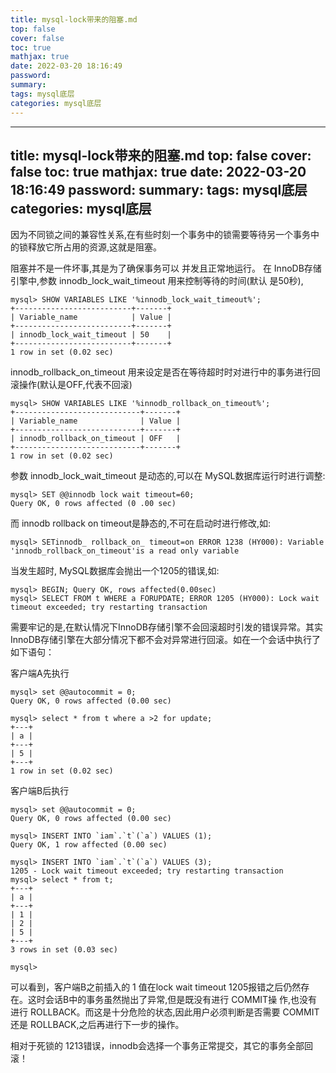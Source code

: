 ```yaml
---
title: mysql-lock带来的阻塞.md
top: false
cover: false
toc: true
mathjax: true
date: 2022-03-20 18:16:49
password:
summary:
tags: mysql底层
categories: mysql底层
---
```

---
title: mysql-lock带来的阻塞.md
top: false
cover: false
toc: true
mathjax: true
date: 2022-03-20 18:16:49
password:
summary:
tags: mysql底层
categories: mysql底层
---
因为不同锁之间的兼容性关系,在有些时刻一个事务中的锁需要等待另一个事务中的锁释放它所占用的资源,这就是阻塞。

阻塞并不是一件坏事,其是为了确保事务可以 并发且正常地运行。
在 InnoDB存储引擎中,参数 innodb_lock_wait_timeout 用来控制等待的时间(默认 是50秒),
~~~
mysql> SHOW VARIABLES LIKE '%innodb_lock_wait_timeout%';
+--------------------------+-------+
| Variable_name            | Value |
+--------------------------+-------+
| innodb_lock_wait_timeout | 50    |
+--------------------------+-------+
1 row in set (0.02 sec)

~~~

innodb_rollback_on_timeout 用来设定是否在等待超时时对进行中的事务进行回滚操作(默认是OFF,代表不回滚)
~~~
mysql> SHOW VARIABLES LIKE '%innodb_rollback_on_timeout%';
+----------------------------+-------+
| Variable_name              | Value |
+----------------------------+-------+
| innodb_rollback_on_timeout | OFF   |
+----------------------------+-------+
1 row in set (0.02 sec)

~~~

参数 innodb_lock_wait_timeout 是动态的,可以在 MySQL数据库运行时进行调整: 
~~~
mysql> SET @@innodb lock wait timeout=60; 
Query OK, 0 rows affected (0 .00 sec)
~~~
而 innodb rollback on timeout是静态的,不可在启动时进行修改,如: 
~~~
mysql> SETinnodb_ rollback_on_ timeout=on ERROR 1238 (HY000): Variable 'innodb_rollback_on_timeout'is a read only variable 
~~~
当发生超时, MySQL数据库会抛出一个1205的错误,如: 
~~~
mysql> BEGIN; Query OK, rows affected(0.00sec) 
mysql> SELECT FROM t WHERE a FORUPDATE; ERROR 1205 (HY000): Lock wait timeout exceeded; try restarting transaction 
~~~

需要牢记的是,在默认情况下InnoDB存储引擎不会回滚超时引发的错误异常。其实 InnoDB存储引擎在大部分情况下都不会对异常进行回滚。如在一个会话中执行了如下语句：

客户端A先执行
~~~
mysql> set @@autocommit = 0;
Query OK, 0 rows affected (0.00 sec)

mysql> select * from t where a >2 for update;
+---+
| a |
+---+
| 5 |
+---+
1 row in set (0.02 sec)

~~~
客户端B后执行
~~~
mysql> set @@autocommit = 0;
Query OK, 0 rows affected (0.00 sec)

mysql> INSERT INTO `iam`.`t`(`a`) VALUES (1);
Query OK, 1 row affected (0.00 sec)

mysql> INSERT INTO `iam`.`t`(`a`) VALUES (3);
1205 - Lock wait timeout exceeded; try restarting transaction
mysql> select * from t;
+---+
| a |
+---+
| 1 |
| 2 |
| 5 |
+---+
3 rows in set (0.03 sec)

mysql> 
~~~

可以看到，客户端B之前插入的 1 值在lock wait timeout 1205报错之后仍然存在。这时会话B中的事务虽然抛出了异常,但是既没有进行 COMMIT操 作,也没有进行 ROLLBACK。而这是十分危险的状态,因此用户必须判断是否需要 COMMIT还是 ROLLBACK,之后再进行下一步的操作。

相对于死锁的 1213错误，innodb会选择一个事务正常提交，其它的事务全部回滚！
